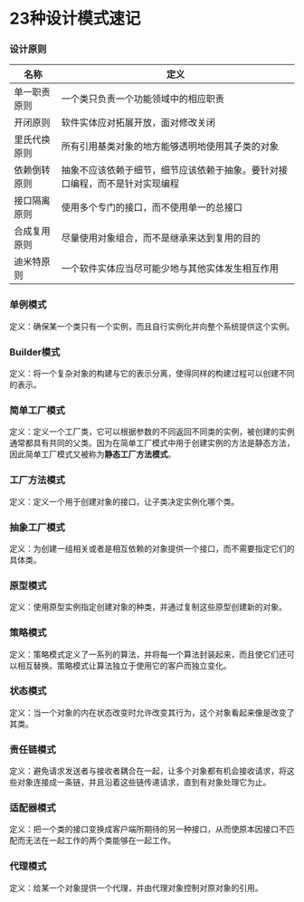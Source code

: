 # 23种设计模式速记

### 设计原则

| 名称         | 定义                                                         |
| ------------ | ------------------------------------------------------------ |
| 单一职责原则 | 一个类只负责一个功能领域中的相应职责                         |
| 开闭原则     | 软件实体应对拓展开放，面对修改关闭                           |
| 里氏代换原则 | 所有引用基类对象的地方能够透明地使用其子类的对象             |
| 依赖倒转原则 | 抽象不应该依赖于细节，细节应该依赖于抽象。要针对接口编程，而不是针对实现编程 |
| 接口隔离原则 | 使用多个专门的接口，而不使用单一的总接口                     |
| 合成复用原则 | 尽量使用对象组合，而不是继承来达到复用的目的                 |
| 迪米特原则   | 一个软件实体应当尽可能少地与其他实体发生相互作用             |


### 单例模式

定义：确保某一个类只有一个实例，而且自行实例化并向整个系统提供这个实例。

### Builder模式

定义：将一个复杂对象的构建与它的表示分离，使得同样的构建过程可以创建不同的表示。

### 简单工厂模式

定义：定义一个工厂类，它可以根据参数的不同返回不同类的实例，被创建的实例通常都具有共同的父类。因为在简单工厂模式中用于创建实例的方法是静态方法，因此简单工厂模式又被称为**静态工厂方法模式**。

### 工厂方法模式

定义：定义一个用于创建对象的接口，让子类决定实例化哪个类。

### 抽象工厂模式

定义：为创建一组相关或者是相互依赖的对象提供一个接口，而不需要指定它们的具体类。

### 原型模式

定义：使用原型实例指定创建对象的种类，并通过复制这些原型创建新的对象。

### 策略模式

定义：策略模式定义了一系列的算法，并将每一个算法封装起来，而且使它们还可以相互替换。策略模式让算法独立于使用它的客户而独立变化。

### 状态模式

定义：当一个对象的内在状态改变时允许改变其行为，这个对象看起来像是改变了其类。

### 责任链模式

定义：避免请求发送者与接收者耦合在一起，让多个对象都有机会接收请求，将这些对象连接成一条链，并且沿着这些链传递请求，直到有对象处理它为止。

### 适配器模式

定义：把一个类的接口变换成客户端所期待的另一种接口，从而使原本因接口不匹配而无法在一起工作的两个类能够在一起工作。

### 代理模式

定义：给某一个对象提供一个代理，并由代理对象控制对原对象的引用。

